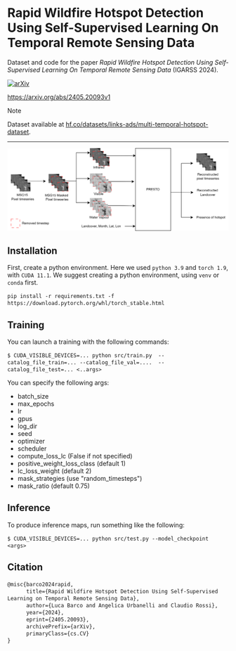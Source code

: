 # Rapid Wildfire Hotspot Detection Using Self-Supervised Learning On Temporal Remote Sensing Data
Dataset and code for the paper *Rapid Wildfire Hotspot Detection Using Self-Supervised Learning On Temporal Remote Sensing Data* (IGARSS 2024).

[![arXiv](https://img.shields.io/badge/arXiv-2405.20093v1-b31b1b.svg?style=flat-square)](https://arxiv.org/abs/2405.20093v1)

https://arxiv.org/abs/2405.20093v1


> [!NOTE]  
> Dataset available at [hf.co/datasets/links-ads/multi-temporal-hotspot-dataset](https://huggingface.co/datasets/links-ads/multi-temporal-hotspot-dataset).

---------------

![Architecture](/resources/Presto_igarss.drawio.png)


## Installation

First, create a python environment. Here we used `python 3.9` and `torch 1.9`, with `CUDA 11.1`.
We suggest creating a python environment, using `venv` or `conda` first.

```
pip install -r requirements.txt -f https://download.pytorch.org/whl/torch_stable.html
```

## Training
You can launch a training with the following commands:

```console
$ CUDA_VISIBLE_DEVICES=... python src/train.py  --catalog_file_train=... --catalog_file_val=....  --catalog_file_test=... <..args>
```
You can specify the following args:
- batch_size
- max_epochs
- lr
- gpus
- log_dir
- seed
- optimizer
- scheduler
- compute_loss_lc (False if not specified)
- positive_weight_loss_class (default 1)
- lc_loss_weight (default 2)
- mask_strategies (use "random_timesteps")
- mask_ratio (default 0.75)

## Inference

To produce inference maps, run something like the following:

```
$ CUDA_VISIBLE_DEVICES=... python src/test.py --model_checkpoint <args>
```

## Citation
```
@misc{barco2024rapid,
      title={Rapid Wildfire Hotspot Detection Using Self-Supervised Learning on Temporal Remote Sensing Data}, 
      author={Luca Barco and Angelica Urbanelli and Claudio Rossi},
      year={2024},
      eprint={2405.20093},
      archivePrefix={arXiv},
      primaryClass={cs.CV}
}
```
